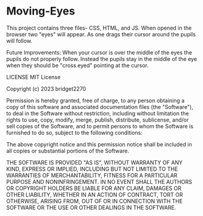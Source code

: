 # Moving-Eyes
This project contains three files- CSS, HTML, and JS. When opened in the browser two "eyes" will appear. As one drags their cursor around the pupils will follow. 

Future Improvements: When your cursor is over the middle of the eyes the pupils do not properly follow. Instead the pupils stay in the middle of the eye when they should be "cross eyed" pointing at the cursor.


LICENSE
MIT License

Copyright (c) 2023 bridget2270

Permission is hereby granted, free of charge, to any person obtaining a copy
of this software and associated documentation files (the "Software"), to deal
in the Software without restriction, including without limitation the rights
to use, copy, modify, merge, publish, distribute, sublicense, and/or sell
copies of the Software, and to permit persons to whom the Software is
furnished to do so, subject to the following conditions:

The above copyright notice and this permission notice shall be included in all
copies or substantial portions of the Software.

THE SOFTWARE IS PROVIDED "AS IS", WITHOUT WARRANTY OF ANY KIND, EXPRESS OR
IMPLIED, INCLUDING BUT NOT LIMITED TO THE WARRANTIES OF MERCHANTABILITY,
FITNESS FOR A PARTICULAR PURPOSE AND NONINFRINGEMENT. IN NO EVENT SHALL THE
AUTHORS OR COPYRIGHT HOLDERS BE LIABLE FOR ANY CLAIM, DAMAGES OR OTHER
LIABILITY, WHETHER IN AN ACTION OF CONTRACT, TORT OR OTHERWISE, ARISING FROM,
OUT OF OR IN CONNECTION WITH THE SOFTWARE OR THE USE OR OTHER DEALINGS IN THE
SOFTWARE.

